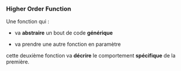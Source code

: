 ### Higher Order Function

Une fonction qui :

- va **abstraire** un bout de code **générique**

- va prendre une autre fonction en paramètre


cette deuxième fonction va **décrire** le comportement **spécifique** de la première.
